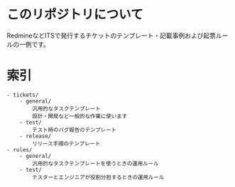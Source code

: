 # このリポジトリについて

RedmineなどITSで発行するチケットのテンプレート・記載事例および起票ルールの一例です。


# 索引

```
- tickets/ 
    - general/
        汎用的なタスクテンプレート
        設計・開発など一般的な作業に使います
    - test/
        テスト時のバグ報告のテンプレート
    - release/
        リリース手順のテンプレート
- rules/
    - general/
        汎用的なタスクテンプレートを使うときの運用ルール
    - test/
        テスターとエンジニアが役割分担するときの運用ルール
```